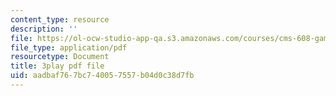 ```yaml
---
content_type: resource
description: ''
file: https://ol-ocw-studio-app-qa.s3.amazonaws.com/courses/cms-608-game-design-fall-2010/aadbaf767bc740057557b04d0c38d7fb_68571.pdf
file_type: application/pdf
resourcetype: Document
title: 3play pdf file
uid: aadbaf76-7bc7-4005-7557-b04d0c38d7fb
---
```

